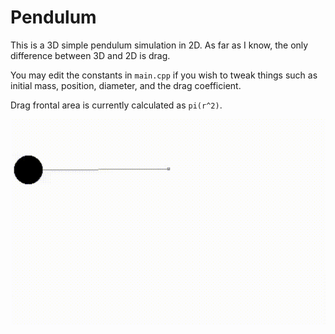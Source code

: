 # Pendulum
This is a 3D simple pendulum simulation in 2D. As far as I know, the only difference between 3D and 2D is drag.

You may edit the constants in `main.cpp` if you wish to tweak things such as initial mass, position, diameter, and the drag coefficient.

Drag frontal area is currently calculated as `pi(r^2)`.

![A swinging pendulum](examples/pendulum.gif)